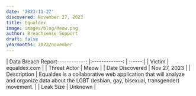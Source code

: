 ```yaml
---
date: '2023-11-27'
discovered: November 27, 2023
title: Equaldex
image: images/blog/Meow.png
author: Breachsense Support
draft: false
yearmonths: 2023/november
---
```


| Data Breach Report------------:     |:-------------:    | :-----:|
| Victim      | equaldex.com      | 
| Threat Actor      | Meow      | 
| Date Discovered      | Nov 27, 2023      | 
| Description      | Equaldex is a collaborative web application that will analyze and organize data about the LGBT (lesbian, gay, bisexual, transgender) movement.      | 
| Leak Size      | Unknown      | 

